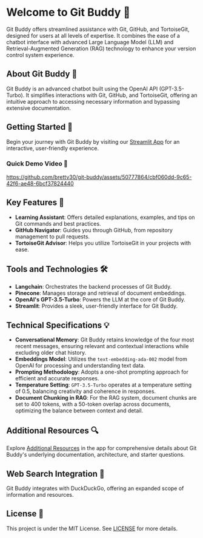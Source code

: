 # Welcome to Git Buddy 🌟

Git Buddy offers streamlined assistance with Git, GitHub, and TortoiseGit, designed for users at all levels of expertise. It combines the ease of a chatbot interface with advanced Large Language Model (LLM) and Retrieval-Augmented Generation (RAG) technology to enhance your version control system experience.

## About Git Buddy 🤖

Git Buddy is an advanced chatbot built using the OpenAI API (GPT-3.5-Turbo). It simplifies interactions with Git, GitHub, and TortoiseGit, offering an intuitive approach to accessing necessary information and bypassing extensive documentation.

## Getting Started 🚀

Begin your journey with Git Buddy by visiting our [Streamlit App](https://git-buddy.streamlit.app) for an interactive, user-friendly experience.

### Quick Demo Video 🎥

https://github.com/brettv30/git-buddy/assets/50777864/cbf060dd-9c65-42f6-ae48-6bcf37824440

## Key Features 🔑

- **Learning Assistant**: Offers detailed explanations, examples, and tips on Git commands and best practices.
- **GitHub Navigator**: Guides you through GitHub, from repository management to pull requests.
- **TortoiseGit Advisor**: Helps you utilize TortoiseGit in your projects with ease.

## Tools and Technologies 🛠️

- **Langchain**: Orchestrates the backend processes of Git Buddy.
- **Pinecone**: Manages storage and retrieval of document embeddings.
- **OpenAI's GPT-3.5-Turbo**: Powers the LLM at the core of Git Buddy.
- **Streamlit**: Provides a sleek, user-friendly interface for Git Buddy.

## Technical Specifications 💡

- **Conversational Memory**: Git Buddy retains knowledge of the four most recent messages, ensuring relevant and contextual interactions while excluding older chat history.
- **Embeddings Model**: Utilizes the `text-embedding-ada-002` model from OpenAI for processing and understanding text data.
- **Prompting Methodology**: Adopts a one-shot prompting approach for efficient and accurate responses.
- **Temperature Setting**: `GPT-3.5-Turbo` operates at a temperature setting of 0.5, balancing creativity and coherence in responses.
- **Document Chunking in RAG**: For the RAG system, document chunks are set to 400 tokens, with a 50-token overlap across documents, optimizing the balance between context and detail.

## Additional Resources 🔍

Explore [Additional Resources](https://git-buddy.streamlit.app/Additional_Resources) in the app for comprehensive details about Git Buddy's underlying documentation, architecture, and starter questions.

## Web Search Integration 🔎

Git Buddy integrates with DuckDuckGo, offering an expanded scope of information and resources.

## License 📝

This project is under the MIT License. See [LICENSE](https://opensource.org/licenses/MIT) for more details.
